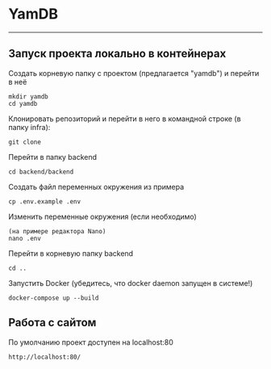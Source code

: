 # YamDB

___

## Запуск проекта локально в контейнерах

Создать корневую папку с проектом (предлагается "yamdb") и перейти в неё

```
mkdir yamdb
cd yamdb
```

Клонировать репозиторий и перейти в него в командной строке (в папку infra):

```
git clone 
```

Перейти в папку backend

```
cd backend/backend
```

Создать файл переменных окружения из примера

```
cp .env.example .env
```

Изменить переменные окружения (если необходимо)
```
(на примере редактора Nano)
nano .env
```

Перейти в корневую папку backend
```
cd ..
```

Запустить Docker (убедитесь, что docker daemon запущен в системе!)

```
docker-compose up --build
```

## Работа с сайтом

По умолчанию проект доступен на localhost:80

```
http://localhost:80/
```
